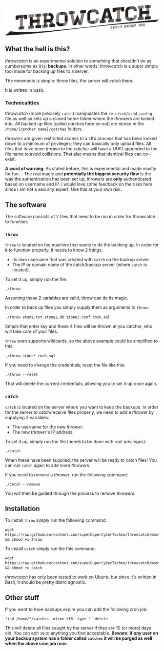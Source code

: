 ![throwcatch](https://raw.githubusercontent.com/superDuperCyberTechno/throwcatch/master/header.png)

## What the hell is this?
*throwcatch* is an experimental solution to something that shouldn't be as cumbersome as it is; **backups**. In other words: *throwcatch* is a super simple tool made for backing up files to a server.

The mnemonic is simple: *throw* files, the server will *catch* them.

It is written in bash.

### Technicalities
*throwcatch* (more precisely `catch`) manipulates the `/etc/ssh/sshd_config` file as well as sets up a closed home folder where the *throwers* are locked into. All backed up files (called *catches* here on out) are stored in the `/home/[catcher name]/catches` folders.

*throwers* are given restricted access to a sftp process that has been locked down to a minimum of privileges; they can basically only upload files. All files that have been *thrown* to the *catcher* will have a UUID appended to the file name to avoid collisions. That also means that identical files can co-exist.

**A word of warning**: As stated before, this is experimental and made mostly for fun. - The real magic and **potentially the biggest security flaw** is the way the authentication has been set up; *throwers* are **only** authenticated based on username and IP. I would love some feedback on the risks here since I am not a security expert. Use this at your own risk.

## The software

The software consists of 2 files that need to be run in order for throwcatch to function:

### `throw`
`throw` is located on the machine that wants to do the backing up. In order for it to function properly, it needs to know 2 things.

* Its own username that was created with `catch` on the backup server.
* The IP or domain name of the catch/backup server (where `catch` is located).

To set it up, simply run the file:

```
./throw
```

Assuming these 2 variables are valid, throw can do its magic.

In order to back up files you simply supply them as arguments to `throw`:

`./throw stone.txt stone2.db stone3.conf rock.sql`

Smack that enter key and these 4 files will be thrown at you catcher, who will take care of your files.

`throw` even supports wildcards, so the above example could be simplified to this:

`./throw stone* rock.sql`

If you need to change the credentials, reset the file like this:

```
./throw --reset
```

That will delete the current credentials, allowing you to set it up once again.

### `catch`
`catch` is located on the server where you want to keep the backups. In order for the server to catch/receive files properly, we need to add a *thrower* by supplying 2 variables:

* The username for the new *thrower*.
* The new *thrower*'s IP address.

To set it up, simply run the file (needs to be done with root privileges):

```
./catch
```

When these have been supplied, the server will be ready to catch files! You can run `catch` again to add more *thrower*s.

If you need to remove a *thrower*, run the following command:

```
./catch --remove
```

You will then be guided through the process to remove *thrower*s.



## Installation
To install `throw` simply run the following command:

```
wget https://raw.githubusercontent.com/superDuperCyberTechno/throwcatch/master/throw && chmod +x throw
```

To install `catch` simply run the this command:

```
wget https://raw.githubusercontent.com/superDuperCyberTechno/throwcatch/master/catch && chmod +x catch
```

*throwcatch* has only been tested to work on Ubuntu but since it's written in Bash, it should be pretty distro agnostic.

## Other stuff
If you want to have backups expire you can add the following cron job:

```
find /home/*/catches -mtime +10 -type f -delete
```

This will delete all files caught by the server if they are 10 (or more) days old. You can edit `10` to anything you find acceptable. __Beware: If _any_ user on your backup system has a folder called `catches` it will be purged as well when the above cron job runs.__
